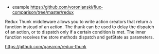 - example https://github.com/voronianski/flux-comparison/tree/master/redux

Redux Thunk middleware allows you to write action creators that return a function instead of an action. The thunk can be used to delay the dispatch of an action, or to dispatch only if a certain condition is met. The inner function receives the store methods dispatch and getState as parameters.

https://github.com/gaearon/redux-thunk
